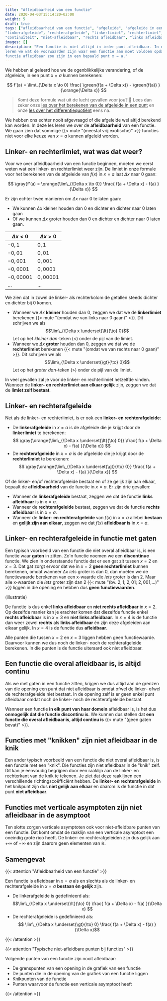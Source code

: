 ```yaml
---
title: "Afleidbaarheid van een functie"
date: 2020-04-03T15:14:20+02:00
weight: 5
draft: true
tags: ["afleidbaarheid van een functie", "afgeleide", "afgeleide in een punt",
"linkerafgeleide", "rechterafgeleide", "linkerlimiet", "rechterlimiet",
"continuïteit", "niet-afleidbaar", "rechts afleidbaar", "links afleidbaar"]
images: []
description: "Een functie is niet altijd in ieder punt afleidbaar. In deze les
leren we wat de voorwaarden zijn waar een functie aan moet voldoen opdat de
functie afleidbaar zou zijn in een bepaald punt x = a."
---
```


We hebben al geleerd hoe we de ogenblikkelijke verandering, of de afgeleide, in
een punt $x = a$ kunnen berekenen:

$$ f'(a) = \lim\_{\Delta x \to 0} \frac{ \green{f(a + \Delta x)} - \green{f(a)} }{\orange{\Delta x}} $$

> Komt deze formule wat uit de lucht gevallen voor jou? 🤨 Lees dan zeker onze
> [les over het berekenen van de afgeleide in een punt](../afgeleide) en onze
> [les over het differentiequotiënt](../differentiequotient) eens na.

We hebben ons echter nooit afgevraagd of die afgeleide wel altijd berekend kan
worden. In deze les leren we over de **afleidbaarheid** van een functie. We
gaan zien dat sommige {{< mute "(meestal vrij exotische)" >}} functies niet
voor elke keuze van $x = a$ kunnen afgeleid worden.

## Linker- en rechterlimiet, wat was dat weer?

Voor we over afleidbaarheid van een functie beginnen, moeten we eerst weten wat
een linker- en rechterlimiet weer zijn. De limiet in onze formule voor het
berekenen van de afgeleide van $f(x)$ in $x = a$ laat $\Delta x$ naar $0$ gaan:

$$ \gray{f'(a) = \orange{\lim\_{\Delta x \to 0}} \frac{ f(a + \Delta x) - f(a) }{\Delta x}} $$

Er zijn echter twee manieren om $\Delta x$ naar $0$ te laten gaan:

* We kunnen $\Delta x$ kleiner houden dan $0$ en dichter en dichter naar $0$
  laten gaan
* Of we kunnen $\Delta x$ groter houden dan $0$ en dichter en dichter naar $0$
  laten gaan.

| $\Delta x < 0$   | $\Delta x > 0$   |
| ---------------- | ---------------- |
| $-0{,}1$         | $0{,}1$          |
| $-0{,}01$        | $0{,}01$         |
| $-0{,}001$       | $0{,}001$        |
| $-0{,}0001$      | $0{,}0001$       |
| $-0{,}00001$     | $0{,}00001$      |
| $\ldots$         | $\ldots$         |

We zien dat in zowel de linker- als rechterkolom de getallen steeds dichter en
dichter bij $0$ komen.

* Wanneer we $\Delta x$ **kleiner** houden dan $0$, zeggen we dat we de
  **linkerlimiet** berekenen {{< mute "(omdat we van links naar $0$ gaan)" >}}. Dit
  schrijven we als $$\lim\_{\Delta x \underset{\lt}{\to} 0}$$ Let op het
  *kleiner dan*-teken ($\lt$) onder de pijl van de limiet.
* Wanneer we $\Delta x$ **groter** houden dan $0$, zeggen we dat we de
  **rechterlimiet** berekenen {{< mute "(omdat we van rechts naar $0$ gaan)" >}}. Dit
  schrijven we als $$\lim\_{\Delta x \underset{\gt}{\to} 0}$$ Let op het
  *groter dan*-teken ($\gt$) onder de pijl van de limiet.

In veel gevallen zal je voor de linker- en rechterlimiet hetzelfde vinden.
Wanneer de **linker- en rechterlimiet aan elkaar gelijk** zijn, zeggen we dat
de **limiet zelf bestaat**.

## Linker- en rechterafgeleide

Net als de linker- en rechterlimiet, is er ook een **linker- en
rechterafgeleide**:

* De **linkerafgeleide** in $x = a$ is de afgeleide die je krijgt door de **linkerlimiet**
  te berekenen: $$ \gray{\orange{\lim\_{\Delta x \underset{\lt}{\to} 0}} \frac{ f(a + \Delta x) - f(a) }{\Delta x}} $$
* De **rechterafgeleide** in $x = a$ is de afgeleide die je krijgt door de **rechterlimiet**
  te berekenen: $$ \gray{\orange{\lim\_{\Delta x \underset{\gt}{\to} 0}} \frac{ f(a + \Delta x) - f(a) }{\Delta x}} $$

Of de linker- en/of rechterafgeleide bestaat en of ze gelijk zijn aan elkaar,
bepaalt de **afleidbaarheid** van de functie in $x = a$. Er zijn drie gevallen:

* Wanneer de **linkerafgeleide** bestaat, zeggen we dat de functie
  **links afleidbaar** is in $x = a$.
* Wanneer de **rechterafgeleide** bestaat, zeggen we dat de functie
  **rechts afleidbaar** is in $x = a$.
* Wanneer de **linker- en rechterafgeleide** van $f(x)$ in $x = a$ allebei
  **bestaan** en **gelijk zijn aan elkaar**, zeggen we dat $f(x)$ **afleidbaar
  is** in $x = a$.

## Linker- en rechterafgeleide in functie met gaten

Een typisch voorbeeld van een functie die niet overal afleidbaar is, is een
functie waar **gaten** in zitten. Zo'n functie noemen we een **discontinue**
functie. We zien in onderstaande functie dat er een gat zit tussen $x = 2$ en
$x = 3$. Dat gat zorgt ervoor dat we in $x = 2$ **geen rechterlimiet** kunnen
berekenen, omdat wanneer $\Delta x$ *iets* groter is dan $0$, dan moeten we de
functiewaarde berekenen van een x-waarde die *iets* groter is dan $2$. Maar alle
x-waarden die *iets* groter zijn dan $2$
{{< mute "(bv. $2{,}1$; $2{,}01$; $2{,}001$;...)" >}} liggen in die opening en
hebben dus **geen functiewaarden**.

(illustratie)

De functie is dus enkel **links afleidbaar** en **niet rechts afleidbaar** in $x
= 2$. Op dezelfde manier kan je erachter komen dat diezelfde functie enkel
**rechts afleidbaar** is in $x = 3$ en **niet links afleidbaar**. In $x = 4$ is
de functie dan weer zowel **rechts** als **links afleidbaar** én zijn deze
afgeleiden aan elkaar gelijk. In $x = 4$ is de functie dus **afleidbaar**.

Alle punten die tussen $x = 2$ en $x = 3$ liggen hebben geen functiewaarde.
Daarvoor kunnen we dus noch de linker- noch de rechterafgeleide berekenen. In
die punten is de functie uiteraard ook niet afleidbaar.

## Een functie die overal afleidbaar is, is altijd continu

Als we met gaten in een functie zitten, krijgen we dus altijd aan de grenzen
van die opening een punt dat niet afleidbaar is omdat ofwel de linker- ofwel de
rechterafgeleide niet bestaat. In de opening zelf is er geen enkel punt
afleidbaar omdat noch de linker- noch de rechterafgeleide bestaat.

Wanneer een functie **in elk punt van haar domein** afleidbaar is, is het dus
**onmogelijk dat die functie discontinu is**. We kunnen dus stellen dat **een
functie die overal afleidbaar is, altijd continu is**
{{< mute "(geen gaten bevat)" >}}.

## Functies met "knikken" zijn niet afleidbaar in de knik

Een ander typisch voorbeeld van een functie die niet overal afleidbaar is, is
een functie met een "knik". Die functies zijn niet afleidbaar in de "knik"
zelf. Dit kan je eenvoudig begrijpen door een raaklijn aan de linker- en
rechterkant van de knik te tekenen. Je ziet dat deze raaklijnen een
verschillende richtingscoëfficiënt hebben. De **linker- en rechterafgeleide**
in het knikpunt zijn dus **niet gelijk aan elkaar** en daarom is de functie in
dat punt **niet afleidbaar**.

## Functies met verticale asymptoten zijn niet afleidbaar in de asymptoot

Ten slotte zorgen verticale asymptoten ook voor niet-afleidbare punten van een
functie. Dat komt omdat de raaklijn van een verticale asymptoot een oneindig
grote rico heeft. De linker- en rechterafgeleiden zijn dus gelijk aan $+\infty$
of $-\infty$ en zijn daarom geen elementen van $\mathbb{R}$.

## Samengevat

{{< attention "Afleidbaarheid van een functie" >}}

Een functie is afleidbaar in $x = a$ als en slechts als de linker- en
rechterafgeleide in $x = a$ **bestaan én gelijk** zijn.

* De linkerafgeleide is gedefinieerd als: $$\lim\_{\Delta x
  \underset{\lt}{\to} 0} \frac{ f(a + \Delta x) - f(a) }{\Delta x} $$
* De rechterafgeleide is gedefinieerd als: $$ \lim\_{\Delta x
  \underset{\gt}{\to} 0} \frac{ f(a + \Delta x) - f(a) }{\Delta x}$$

{{< /attention >}}

{{< attention "Typische niet-afleidbare punten bij functies" >}}

Volgende punten van een functie zijn nooit afleidbaar:

* De grenspunten van een opening in de grafiek van een functie
* De punten die in de opening van de grafiek van een functie liggen
* Knikpunten van de functie
* Punten waarvoor de functie een verticale asymptoot heeft

{{< /attention >}}
